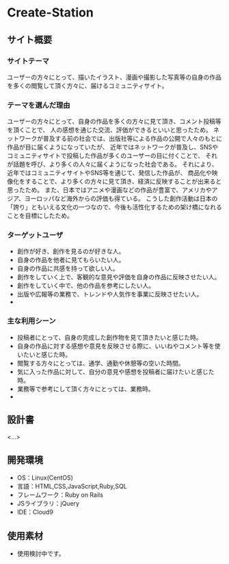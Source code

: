 # Create-Station

## サイト概要

### サイトテーマ
ユーザーの方々にとって、描いたイラスト、漫画や撮影した写真等の自身の作品を多くの閲覧して頂く方々に、届けるコミュニティサイト。

### テーマを選んだ理由
ユーザーの方々にとって、自身の作品を多くの方々に見て頂き、コメント投稿等を頂くことで、
人の感想を通じた交流、評価ができるといいと思ったため。
ネットワークが普及する前の社会では、出版社等による作品の公開で人々のもとに作品が目に届くようになっていたが、
近年ではネットワークが普及し、SNSやコミュニティサイトで投稿した作品が多くのユーザーの目に付くことで、
それが話題を呼び、より多くの人々に届くようになった社会である。
それにより、近年ではコミュニティサイトやSNS等を通じて、発信した作品が、
商品化や映像化をすることで、より多くの方々に見て頂き、経済に反映することが出来ると思ったため。
また、日本ではアニメや漫画などの作品が豊富で、アメリカやアジア、ヨーロッパなど海外からの評価も得ている。
こうした創作活動は日本の「誇り」ともいえる文化の一つなので、今後も活性化するための架け橋になれることを目標にしたため。




### ターゲットユーザ
- 創作が好き、創作を見るのが好きな人。
- 自身の作品を他者に見てもらいたい人。
- 自身の作品に共感を持って欲しい人。
- 創作をしていく上で、客観的な意見や評価を自身の作品に反映させたい人。
- 創作をしていく中で、他の作品を参考にしたい人。
- 出版や広報等の業務で、トレンドや人気作を事業に反映させたい人。
-


### 主な利用シーン
- 投稿者にとって、自身の完成した創作物を見て頂きたいと感じた時。
- 自身の作品に対する感想や意見を反映させる際に、いいねやコメント等を使いたいと感じた時。
- 閲覧する方々にとっては、通学、通勤や休憩等の空いた時間。
- 気に入った作品に対して、自分の意見や感想を投稿者に届けたいと感じた時。
- 業務等で参考にして頂く方々にとっては、業務時。
-

## 設計書
<...>

## 開発環境
- OS：Linux(CentOS)
- 言語：HTML,CSS,JavaScript,Ruby,SQL
- フレームワーク：Ruby on Rails
- JSライブラリ：jQuery
- IDE：Cloud9

## 使用素材
- 使用検討中です。
